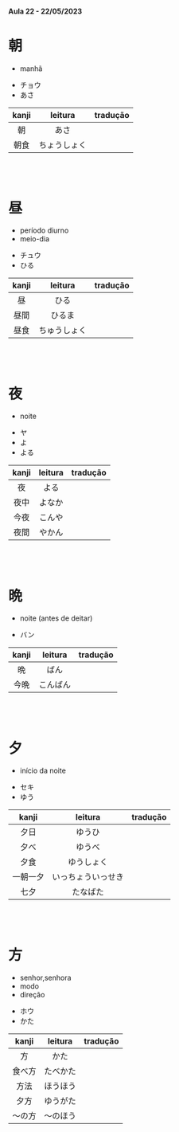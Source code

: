 #### Aula 22 - 22/05/2023


# 朝

- manhã

<ul><li>チョウ</li><li>あさ</li></ul>

| kanji | leitura | tradução |
|:---:|:---:|:---:|
| 朝 | あさ |  |
| 朝食 | ちょうしょく |  |

<br><br>


# 昼

<ul><li>período diurno</li><li>meio-dia</li></ul>

<ul><li>チュウ</li><li>ひる</li></ul>

| kanji | leitura | tradução |
|:---:|:---:|:---:|
| 昼 | ひる |  |
| 昼間 | ひるま |  |
| 昼食 | ちゅうしょく |  |

<br><br>


# 夜

- noite

<ul><li>ヤ</li><li>よ</li><li>よる</li></ul>

| kanji | leitura | tradução |
|:---:|:---:|:---:|
| 夜 | よる |  |
| 夜中 | よなか |  |
| 今夜 | こんや |  |
| 夜間 | やかん |  |

<br><br>


# 晩

- noite (antes de deitar)

- バン

| kanji | leitura | tradução |
|:---:|:---:|:---:|
| 晩 | ばん |  |
| 今晩 | こんばん |  |

<br><br>


# 夕

- início da noite

<ul><li>セキ</li><li>ゆう</li></ul>

| kanji | leitura | tradução |
|:---:|:---:|:---:|
| 夕日 | ゆうひ |  |
| 夕べ | ゆうべ |  |
| 夕食 | ゆうしょく |  |
| 一朝一夕 | いっちょういっせき |  |
| 七夕 | たなばた |  |

<br><br>


# 方

<ul><li>senhor,senhora</li><li>modo</li><li>direção</li></ul>

<ul><li>ホウ</li><li>かた</li></ul>

| kanji | leitura | tradução |
|:---:|:---:|:---:|
| 方 | かた |  |
| 食べ方 | たべかた |  |
| 方法 | ほうほう |  |
| 夕方 | ゆうがた |  |
| 〜の方 | 〜のほう |  |